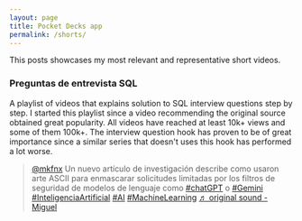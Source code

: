 ```yaml
---
layout: page
title: Pocket Decks app
permalink: /shorts/
---
```


This posts showcases my most relevant and representative short videos.

### Preguntas de entrevista SQL

A playlist of videos that explains solution to SQL interview questions step by step. I started this playlist since a video recommending the original source obtained great popularity. All videos have reached at least 10k+ views and some of them 100k+. The interview question hook has proven to be of great importance since a similar series that doesn't uses this hook has performed a lot worse.

<blockquote class="tiktok-embed" cite="https://www.tiktok.com/@mkfnx/video/7345231109212376326" data-video-id="7345231109212376326" style="max-width: 605px;min-width: 325px;" > <section> <a target="_blank" title="@mkfnx" href="https://www.tiktok.com/@mkfnx?refer=embed">@mkfnx</a> Un nuevo artículo de investigación describe como usaron arte ASCII para enmascarar solicitudes limitadas por los filtros de seguridad de modelos de lenguaje como <a title="chatgpt" target="_blank" href="https://www.tiktok.com/tag/chatgpt?refer=embed">#chatGPT</a> o <a title="gemini" target="_blank" href="https://www.tiktok.com/tag/gemini?refer=embed">#Gemini</a> <a title="inteligenciaartificial" target="_blank" href="https://www.tiktok.com/tag/inteligenciaartificial?refer=embed">#InteligenciaArtificial</a> <a title="ai" target="_blank" href="https://www.tiktok.com/tag/ai?refer=embed">#AI</a> <a title="machinelearning" target="_blank" href="https://www.tiktok.com/tag/machinelearning?refer=embed">#MachineLearning</a> <a target="_blank" title="♬ original sound - Miguel" href="https://www.tiktok.com/music/original-sound-7345231121375939333?refer=embed">♬ original sound - Miguel</a> </section> </blockquote> <script async src="https://www.tiktok.com/embed.js"></script>
